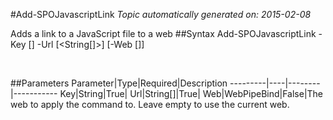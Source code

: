 #Add-SPOJavascriptLink
*Topic automatically generated on: 2015-02-08*

Adds a link to a JavaScript file to a web
##Syntax
    Add-SPOJavascriptLink -Key [<String>] -Url [<String[]>] [-Web [<WebPipeBind>]]

&nbsp;

##Parameters
Parameter|Type|Required|Description
---------|----|--------|-----------
Key|String|True|
Url|String[]|True|
Web|WebPipeBind|False|The web to apply the command to. Leave empty to use the current web.
